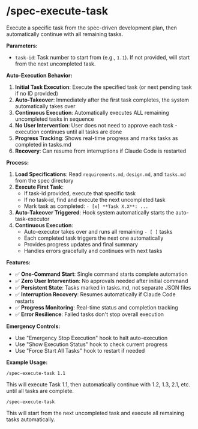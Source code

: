 # /spec-execute-task

Execute a specific task from the spec-driven development plan, then automatically continue with all remaining tasks.

**Parameters:**
- `task-id`: Task number to start from (e.g., `1.1`). If not provided, will start from the next uncompleted task.

**Auto-Execution Behavior:**

1. **Initial Task Execution**: Execute the specified task (or next pending task if no ID provided)
2. **Auto-Takeover**: Immediately after the first task completes, the system automatically takes over
3. **Continuous Execution**: Automatically executes ALL remaining uncompleted tasks in sequence
4. **No User Intervention**: User does not need to approve each task - execution continues until all tasks are done
5. **Progress Tracking**: Shows real-time progress and marks tasks as completed in tasks.md
6. **Recovery**: Can resume from interruptions if Claude Code is restarted

**Process:**

1. **Load Specifications**: Read `requirements.md`, `design.md`, and `tasks.md` from the spec directory
2. **Execute First Task**: 
   - If task-id provided, execute that specific task
   - If no task-id, find and execute the next uncompleted task
   - Mark task as completed: `- [x] **Task X.X**: ...`
3. **Auto-Takeover Triggered**: Hook system automatically starts the auto-task-executor
4. **Continuous Execution**:
   - Auto-executor takes over and runs all remaining `- [ ]` tasks
   - Each completed task triggers the next one automatically
   - Provides progress updates and final summary
   - Handles errors gracefully and continues with next tasks

**Features:**
- ✅ **One-Command Start**: Single command starts complete automation
- ✅ **Zero User Intervention**: No approvals needed after initial command
- ✅ **Persistent State**: Tasks marked in tasks.md, not separate JSON files
- ✅ **Interruption Recovery**: Resumes automatically if Claude Code restarts
- ✅ **Progress Monitoring**: Real-time status and completion tracking
- ✅ **Error Resilience**: Failed tasks don't stop overall execution

**Emergency Controls:**
- Use "Emergency Stop Execution" hook to halt auto-execution
- Use "Show Execution Status" hook to check current progress
- Use "Force Start All Tasks" hook to restart if needed

**Example Usage:**
```
/spec-execute-task 1.1
```
This will execute Task 1.1, then automatically continue with 1.2, 1.3, 2.1, etc. until all tasks are complete.

```
/spec-execute-task
```
This will start from the next uncompleted task and execute all remaining tasks automatically.